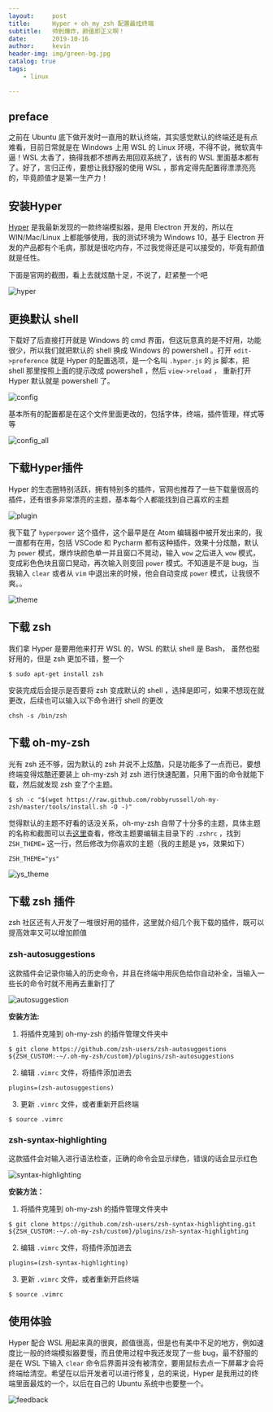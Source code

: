 ```yaml
---
layout:     post
title:      Hyper + oh_my_zsh 配置最炫终端
subtitle:  	帅到爆炸，颜值即正义啊！
date:       2019-10-16
author:     kevin
header-img: img/green-bg.jpg
catalog: true
tags:
    - linux

---
```




## preface



之前在 Ubuntu 底下做开发时一直用的默认终端，其实感觉默认的终端还是有点难看，目前日常就是在 Windows 上用 WSL 的 Linux 环境，不得不说，微软真牛逼！WSL 太香了，搞得我都不想再去用回双系统了，该有的 WSL 里面基本都有了。好了，言归正传，要想让我舒服的使用 WSL ，那肯定得先配置得漂漂亮亮的，毕竟颜值才是第一生产力！



## 安装Hyper



[Hyper](https://hyper.is/) 是我最新发现的一款终端模拟器，是用 Electron 开发的，所以在 WIN/Mac/Linux 上都能够使用，我的测试环境为 Windows 10，基于 Electron 开发的产品都有个毛病，那就是很吃内存，不过我觉得还是可以接受的，毕竟有颜值就是任性。



下面是官网的截图，看上去就炫酷十足，不说了，赶紧整一个吧



![hyper](https://ae01.alicdn.com/kf/H601b15c013ed41c4a7d4770878750f7f7.jpg)



## 更换默认 shell



下载好了后直接打开就是 Windows 的 cmd 界面，但这玩意真的是不好用，功能很少，所以我们就把默认的 shell 换成 Windows 的 powershell 。打开 `edit->preference` 就是 Hyper 的配置选项，是一个名叫 `.hyper.js` 的 js 脚本，把 shell 那里按照上面的提示改成 powershell ，然后 `view->reload` ， 重新打开 Hyper 默认就是 powershell 了。



![config](https://ae01.alicdn.com/kf/Hf8774b8fe1174c84b39b281feec752beH.jpg)



基本所有的配置都是在这个文件里面更改的，包括字体，终端，插件管理，样式等等



![config_all](https://ae01.alicdn.com/kf/Hac027268cf4f451d8ba4172fe097e567X.gif)



## 下载Hyper插件



Hyper 的生态圈特别活跃，拥有特别多的插件，官网也推荐了一些下载量很高的插件，还有很多非常漂亮的主题，基本每个人都能找到自己喜欢的主题



![plugin](https://ae01.alicdn.com/kf/Hd36715e96f644e869581bb784afd81ccZ.gif)



我下载了 `hyperpower` 这个插件，这个最早是在 Atom 编辑器中被开发出来的，我一直都有在用，包括 VSCode 和 Pycharm 都有这种插件，效果十分炫酷，默认为 `power` 模式，爆炸块颜色单一并且窗口不晃动，输入 `wow` 之后进入 `wow` 模式，变成彩色色块且窗口晃动，再次输入则变回 `power` 模式。不知道是不是 bug，当我输入 `clear` 或者从 `vim` 中退出来的时候，他会自动变成 `power` 模式，让我很不爽。。



![theme](https://ae01.alicdn.com/kf/Hd806a623ac584516ba7ddcd1a94107afM.jpg)



## 下载 zsh



我们拿 Hyper 是要用他来打开 WSL 的，WSL 的默认 shell 是 Bash， 虽然也挺好用的，但是 zsh 更加不错，整一个



```shell
$ sudo apt-get install zsh
```



安装完成后会提示是否要将 zsh 变成默认的 shell ，选择是即可，如果不想现在就更改，后续也可以输入以下命令进行 shell 的更改



```shell
chsh -s /bin/zsh
```



## 下载 oh-my-zsh



光有 zsh 还不够，因为默认的 zsh 并说不上炫酷，只是功能多了一点而已，要想终端变得炫酷还要装上 oh-my-zsh 对 zsh 进行快速配置，只用下面的命令就能下载，然后就发现 zsh 变了个主题。



```shell
$ sh -c "$(wget https://raw.github.com/robbyrussell/oh-my-zsh/master/tools/install.sh -O -)"
```



觉得默认的主题不好看的话没关系，oh-my-zsh 自带了十分多的主题，具体主题的名称和截图可以去[这里](https://github.com/robbyrussell/oh-my-zsh/wiki/Themes)查看，修改主题要编辑主目录下的  `.zshrc` ，找到 `ZSH_THEME=` 这一行，然后修改为你喜欢的主题（我的主题是 ys，效果如下）



```shell
ZSH_THEME="ys"
```



![ys_theme](https://ae01.alicdn.com/kf/Hd50df1c6246d4d4bab3e92d7cfaa7ca62.jpg)



## 下载 zsh 插件



zsh 社区还有人开发了一堆很好用的插件，这里就介绍几个我下载的插件，既可以提高效率又可以增加颜值



### zsh-autosuggestions



这款插件会记录你输入的历史命令，并且在终端中用灰色给你自动补全，当输入一些长的命令时就不用再去重新打了



![autosuggestion](https://ae01.alicdn.com/kf/H98d6a02f74e8471e97013f31201818f6x.gif)



**安装方法:**

1. 将插件克隆到 oh-my-zsh 的插件管理文件夹中

```shell
$ git clone https://github.com/zsh-users/zsh-autosuggestions ${ZSH_CUSTOM:-~/.oh-my-zsh/custom}/plugins/zsh-autosuggestions
```



2. 编辑 `.vimrc` 文件，将插件添加进去

```shel
plugins=(zsh-autosuggestions)
```



3. 更新 `.vimrc` 文件，或者重新开启终端

```shel
$ source .vimrc
```



### zsh-syntax-highlighting



这款插件会对输入进行语法检查，正确的命令会显示绿色，错误的话会显示红色



![syntax-highlighting](https://ae01.alicdn.com/kf/Hbca2147e6cd84c7d805ce1882a31ec55O.gif)



**安装方法：**

1. 将插件克隆到 oh-my-zsh 的插件管理文件夹中

```shell
$ git clone https://github.com/zsh-users/zsh-syntax-highlighting.git ${ZSH_CUSTOM:-~/.oh-my-zsh/custom}/plugins/zsh-syntax-highlighting
```



2. 编辑 `.vimrc` 文件，将插件添加进去

```shell
plugins=(zsh-syntax-highlighting)
```



3. 更新 `.vimrc` 文件，或者重新开启终端

```shel
$ source .vimrc
```



## 使用体验



Hyper 配合 WSL 用起来真的很爽，颜值很高，但是也有美中不足的地方，例如速度比一般的终端模拟器要慢，而且使用过程中我还发现了一些 bug，最不舒服的是在 WSL 下输入 `clear` 命令后界面并没有被清空，要用鼠标去点一下屏幕才会将终端给清空。希望在以后开发者可以进行修复，总的来说，Hyper 是我用过的终端里面最炫的一个，以后在自己的 Ubuntu 系统中也要整一个。



![feedback](https://ae01.alicdn.com/kf/H4683c2769370453e859d6e7898a572acZ.gif)





